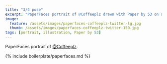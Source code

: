 ```yaml
---
title: "3/4 pose"
excerpt: "PaperFaces portrait of @Coffeeplz drawn with Paper by 53 on an iPad."
image: 
  feature: /assets/images/paperfaces-coffeeplz-twitter-lg.jpg
  thumb: /assets/images/paperfaces-coffeeplz-twitter-150.jpg
tags: [portrait, illustration, Paper by 53]
---
```


PaperFaces portrait of [@Coffeeplz](http://twitter.com/Coffeeplz).

{% include boilerplate/paperfaces.md %}